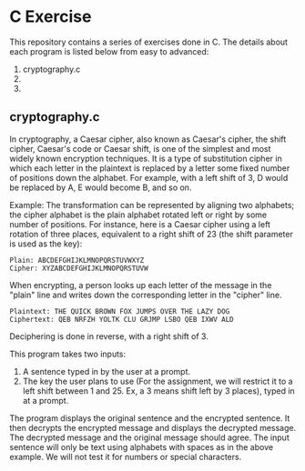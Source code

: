 # C Exercise
This repository contains a series of exercises done in C.
The details about each program is listed below from easy to advanced:

1. cryptography.c
2.
3.

## cryptography.c

In cryptography, a Caesar cipher, also known as Caesar's cipher, the shift cipher, Caesar's code or Caesar shift, is one of the simplest and most widely known encryption techniques. It is a type of substitution cipher in which each letter in the plaintext is replaced by a letter some fixed number of positions down the alphabet. For example, with a left shift of 3, D would be replaced by A, E would become B, and so on.

Example: The transformation can be represented by aligning two alphabets; the cipher alphabet is the plain alphabet rotated left or right by some number of positions. For instance, here is a Caesar cipher using a left rotation of three places, equivalent to a right shift of 23 (the shift parameter is used as the key):

	Plain: ABCDEFGHIJKLMNOPQRSTUVWXYZ
	Cipher: XYZABCDEFGHIJKLMNOPQRSTUVW

When encrypting, a person looks up each letter of the message in the "plain" line and writes down the corresponding letter in the "cipher" line.

	Plaintext: THE QUICK BROWN FOX JUMPS OVER THE LAZY DOG
	Ciphertext: QEB NRFZH YOLTK CLU GRJMP LSBO QEB IXWV ALD

Deciphering is done in reverse, with a right shift of 3.



This program takes two inputs:

1.  A sentence typed in by the user at a prompt.
2.  The key the user plans to use (For the assignment, we will restrict it to a left shift between 1 and 25. Ex, a 3 means shift left by 3 places), typed in at a prompt.

The program displays the original sentence and the encrypted sentence. It then decrypts the encrypted message and displays the decrypted message. The decrypted message and the original message should agree. The input sentence will only be text using alphabets with spaces as in the above example. We will not test it for numbers or special characters.
